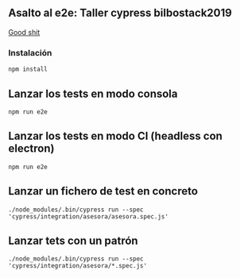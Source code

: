 ## Asalto al e2e: Taller cypress bilbostack2019 

[Good shit](https://docs.google.com/presentation/d/1P5vIA-Fk2RFkf7GW1044JicBdofnz814ag1IvGkQaSw/edit?usp=sharing)

### Instalación

`npm install`


## Lanzar los tests en modo consola

`npm run e2e`

## Lanzar los tests en modo CI (headless con electron)

`npm run e2e`

## Lanzar un fichero de test en concreto

`./node_modules/.bin/cypress run --spec 'cypress/integration/asesora/asesora.spec.js'`

## Lanzar tets con un patrón

`./node_modules/.bin/cypress run --spec 'cypress/integration/asesora/*.spec.js'`

